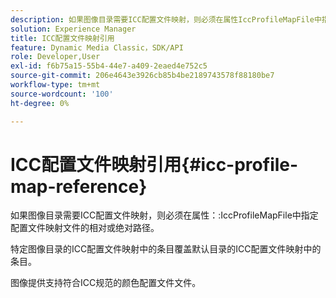 ```yaml
---
description: 如果图像目录需要ICC配置文件映射，则必须在属性IccProfileMapFile中指定配置文件映射文件的相对或绝对路径。
solution: Experience Manager
title: ICC配置文件映射引用
feature: Dynamic Media Classic，SDK/API
role: Developer,User
exl-id: f6b75a15-55b4-44e7-a409-2eaed4e752c5
source-git-commit: 206e4643e3926cb85b4be2189743578f88180be7
workflow-type: tm+mt
source-wordcount: '100'
ht-degree: 0%

---
```


# ICC配置文件映射引用{#icc-profile-map-reference}

如果图像目录需要ICC配置文件映射，则必须在属性：:IccProfileMapFile中指定配置文件映射文件的相对或绝对路径。

特定图像目录的ICC配置文件映射中的条目覆盖默认目录的ICC配置文件映射中的条目。

图像提供支持符合ICC规范的颜色配置文件文件。
